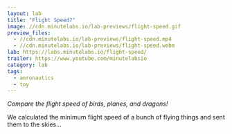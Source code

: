 ```yaml
---
layout: lab
title: "Flight Speed?"
image: //cdn.minutelabs.io/lab-previews/flight-speed.gif
preview_files:
  - //cdn.minutelabs.io/lab-previews/flight-speed.mp4
  - //cdn.minutelabs.io/lab-previews/flight-speed.webm
lab: https://labs.minutelabs.io/flight-speed/
trailer: https://www.youtube.com/minutelabsio
category: lab
tags:
  - aeronautics
  - toy
---
```


*Compare the flight speed of birds, planes, and dragons!*

We calculated the minimum flight speed of a bunch of flying things and sent them to the skies...
